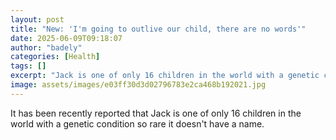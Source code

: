 ```yaml
---
layout: post
title: "New: 'I'm going to outlive our child, there are no words'"
date: 2025-06-09T09:18:07
author: "badely"
categories: [Health]
tags: []
excerpt: "Jack is one of only 16 children in the world with a genetic condition so rare it doesn't have a name."
image: assets/images/e03ff30d3d02796783e2ca468b192021.jpg
---
```


It has been recently reported that Jack is one of only 16 children in the world with a genetic condition so rare it doesn't have a name.


